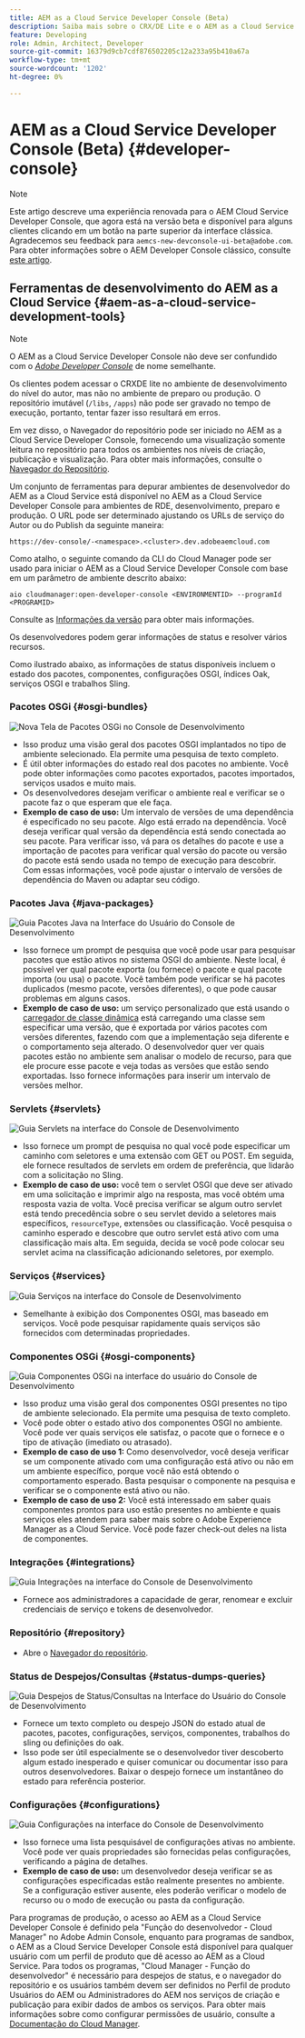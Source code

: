 ```yaml
---
title: AEM as a Cloud Service Developer Console (Beta)
description: Saiba mais sobre o CRX/DE Lite e o AEM as a Cloud Service Developer Console
feature: Developing
role: Admin, Architect, Developer
source-git-commit: 16379d9cb7cdf876502205c12a233a95b410a67a
workflow-type: tm+mt
source-wordcount: '1202'
ht-degree: 0%

---
```



# AEM as a Cloud Service Developer Console (Beta) {#developer-console}

>[!NOTE]
>
>Este artigo descreve uma experiência renovada para o AEM Cloud Service Developer Console, que agora está na versão beta e disponível para alguns clientes clicando em um botão na parte superior da interface clássica. Agradecemos seu feedback para `aemcs-new-devconsole-ui-beta@adobe.com`. Para obter informações sobre o AEM Developer Console clássico, consulte [este artigo](/help/implementing/developing/introduction/development-guidelines.md#crxde-lite-and-developer-console).

## Ferramentas de desenvolvimento do AEM as a Cloud Service {#aem-as-a-cloud-service-development-tools}

>[!NOTE]
>O AEM as a Cloud Service Developer Console não deve ser confundido com o [*Adobe Developer Console*](https://developer.adobe.com/developer-console/) de nome semelhante.
>

Os clientes podem acessar o CRXDE lite no ambiente de desenvolvimento do nível do autor, mas não no ambiente de preparo ou produção. O repositório imutável (`/libs`, `/apps`) não pode ser gravado no tempo de execução, portanto, tentar fazer isso resultará em erros.

Em vez disso, o Navegador do repositório pode ser iniciado no AEM as a Cloud Service Developer Console, fornecendo uma visualização somente leitura no repositório para todos os ambientes nos níveis de criação, publicação e visualização. Para obter mais informações, consulte o [Navegador do Repositório](/help/implementing/developing/tools/repository-browser.md).

Um conjunto de ferramentas para depurar ambientes de desenvolvedor do AEM as a Cloud Service está disponível no AEM as a Cloud Service Developer Console para ambientes de RDE, desenvolvimento, preparo e produção. O URL pode ser determinado ajustando os URLs de serviço do Autor ou do Publish da seguinte maneira:

`https://dev-console/-<namespace>.<cluster>.dev.adobeaemcloud.com`

Como atalho, o seguinte comando da CLI do Cloud Manager pode ser usado para iniciar o AEM as a Cloud Service Developer Console com base em um parâmetro de ambiente descrito abaixo:

`aio cloudmanager:open-developer-console <ENVIRONMENTID> --programId <PROGRAMID>`

Consulte as [Informações da versão](/help/release-notes/home.md) para obter mais informações.

Os desenvolvedores podem gerar informações de status e resolver vários recursos.

Como ilustrado abaixo, as informações de status disponíveis incluem o estado dos pacotes, componentes, configurações OSGI, índices Oak, serviços OSGI e trabalhos Sling.

### Pacotes OSGi {#osgi-bundles}

![Nova Tela de Pacotes OSGi no Console de Desenvolvimento](/help/implementing/developing/introduction/assets/osgi-bundles.png)

* Isso produz uma visão geral dos pacotes OSGI implantados no tipo de ambiente selecionado. Ela permite uma pesquisa de texto completo.
* É útil obter informações do estado real dos pacotes no ambiente. Você pode obter informações como pacotes exportados, pacotes importados, serviços usados e muito mais.
* Os desenvolvedores desejam verificar o ambiente real e verificar se o pacote faz o que esperam que ele faça.
* **Exemplo de caso de uso:** Um intervalo de versões de uma dependência é especificado no seu pacote. Algo está errado na dependência. Você deseja verificar qual versão da dependência está sendo conectada ao seu pacote. Para verificar isso, vá para os detalhes do pacote e use a importação de pacotes para verificar qual versão do pacote ou versão do pacote está sendo usada no tempo de execução para descobrir. Com essas informações, você pode ajustar o intervalo de versões de dependência do Maven ou adaptar seu código.

### Pacotes Java {#java-packages}

![Guia Pacotes Java na Interface do Usuário do Console de Desenvolvimento](/help/implementing/developing/introduction/assets/java-packages-dev-console-ui.png)

* Isso fornece um prompt de pesquisa que você pode usar para pesquisar pacotes que estão ativos no sistema OSGI do ambiente. Neste local, é possível ver qual pacote exporta (ou fornece) o pacote e qual pacote importa (ou usa) o pacote. Você também pode verificar se há pacotes duplicados (mesmo pacote, versões diferentes), o que pode causar problemas em alguns casos.
* **Exemplo de caso de uso:** um serviço personalizado que está usando o [carregador de classe dinâmica](https://sling.apache.org/apidocs/sling9/org/apache/sling/commons/classloader/DynamicClassLoaderManager.html) está carregando uma classe sem especificar uma versão, que é exportada por vários pacotes com versões diferentes, fazendo com que a implementação seja diferente e o comportamento seja alterado. O desenvolvedor quer ver quais pacotes estão no ambiente sem analisar o modelo de recurso, para que ele procure esse pacote e veja todas as versões que estão sendo exportadas. Isso fornece informações para inserir um intervalo de versões melhor.

### Servlets {#servlets}

![Guia Servlets na interface do Console de Desenvolvimento](/help/implementing/developing/introduction/assets/servlets-dev-console-ui.png)

* Isso fornece um prompt de pesquisa no qual você pode especificar um caminho com seletores e uma extensão com GET ou POST. Em seguida, ele fornece resultados de servlets em ordem de preferência, que lidarão com a solicitação no Sling.
* **Exemplo de caso de uso:** você tem o servlet OSGI que deve ser ativado em uma solicitação e imprimir algo na resposta, mas você obtém uma resposta vazia de volta. Você precisa verificar se algum outro servlet está tendo precedência sobre o seu servlet devido a seletores mais específicos, `resourceType`, extensões ou classificação. Você pesquisa o caminho esperado e descobre que outro servlet está ativo com uma classificação mais alta. Em seguida, decida se você pode colocar seu servlet acima na classificação adicionando seletores, por exemplo.

### Serviços {#services}

![Guia Serviços na interface do Console de Desenvolvimento](/help/implementing/developing/introduction/assets/services-dev-console.png)

* Semelhante à exibição dos Componentes OSGI, mas baseado em serviços. Você pode pesquisar rapidamente quais serviços são fornecidos com determinadas propriedades.

### Componentes OSGi {#osgi-components}

![Guia Componentes OSGi na interface do usuário do Console de Desenvolvimento](/help/implementing/developing/introduction/assets/osgi-components-dev-console.png)

* Isso produz uma visão geral dos componentes OSGI presentes no tipo de ambiente selecionado. Ela permite uma pesquisa de texto completo.
* Você pode obter o estado ativo dos componentes OSGI no ambiente. Você pode ver quais serviços ele satisfaz, o pacote que o fornece e o tipo de ativação (imediato ou atrasado).
* **Exemplo de caso de uso 1:** Como desenvolvedor, você deseja verificar se um componente ativado com uma configuração está ativo ou não em um ambiente específico, porque você não está obtendo o comportamento esperado. Basta pesquisar o componente na pesquisa e verificar se o componente está ativo ou não.
* **Exemplo de caso de uso 2:** Você está interessado em saber quais componentes prontos para uso estão presentes no ambiente e quais serviços eles atendem para saber mais sobre o Adobe Experience Manager as a Cloud Service. Você pode fazer check-out deles na lista de componentes.

### Integrações {#integrations}

![Guia Integrações na interface do Console de Desenvolvimento](/help/implementing/developing/introduction/assets/integrations-dev-console-ui.png)

* Fornece aos administradores a capacidade de gerar, renomear e excluir credenciais de serviço e tokens de desenvolvedor.

### Repositório {#repository}

* Abre o [Navegador do repositório](/help/implementing/developing/tools/repository-browser.md).

### Status de Despejos/Consultas {#status-dumps-queries}

![Guia Despejos de Status/Consultas na Interface do Usuário do Console de Desenvolvimento](/help/implementing/developing/introduction/assets/status-dumps-queries.png)

* Fornece um texto completo ou despejo JSON do estado atual de pacotes, pacotes, configurações, serviços, componentes, trabalhos do sling ou definições do oak.
* Isso pode ser útil especialmente se o desenvolvedor tiver descoberto algum estado inesperado e quiser comunicar ou documentar isso para outros desenvolvedores. Baixar o despejo fornece um instantâneo do estado para referência posterior.

### Configurações {#configurations}

![Guia Configurações na interface do Console de Desenvolvimento](/help/implementing/developing/introduction/assets/configurations-dev-console.png)

* Isso fornece uma lista pesquisável de configurações ativas no ambiente. Você pode ver quais propriedades são fornecidas pelas configurações, verificando a página de detalhes.
* **Exemplo de caso de uso:** um desenvolvedor deseja verificar se as configurações especificadas estão realmente presentes no ambiente. Se a configuração estiver ausente, eles poderão verificar o modelo de recurso ou o modo de execução ou pasta da configuração.

Para programas de produção, o acesso ao AEM as a Cloud Service Developer Console é definido pela &quot;Função do desenvolvedor - Cloud Manager&quot; no Adobe Admin Console, enquanto para programas de sandbox, o AEM as a Cloud Service Developer Console está disponível para qualquer usuário com um perfil de produto que dê acesso ao AEM as a Cloud Service. Para todos os programas, &quot;Cloud Manager - Função do desenvolvedor&quot; é necessário para despejos de status, e o navegador do repositório e os usuários também devem ser definidos no Perfil de produto Usuários do AEM ou Administradores do AEM nos serviços de criação e publicação para exibir dados de ambos os serviços. Para obter mais informações sobre como configurar permissões de usuário, consulte a [Documentação do Cloud Manager](https://experienceleague.adobe.com/docs/experience-manager-cloud-manager/using/requirements/setting-up-users-and-roles.html).